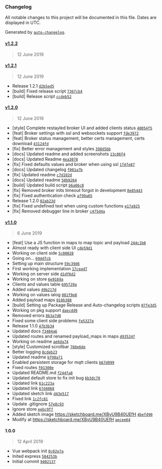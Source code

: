 ### Changelog

All notable changes to this project will be documented in this file. Dates are displayed in UTC.

Generated by [`auto-changelog`](https://github.com/CookPete/auto-changelog).

#### [v1.2.2](https://github.com/robertsLando/Mqtt2Mqtt/compare/v1.2.2...v1.2.2)

> 12 June 2019

#### [v1.2.1](https://github.com/robertsLando/Mqtt2Mqtt/compare/v1.2.0...v1.2.1)

> 12 June 2019

- Release 1.2.1 [`d2b5ed5`](https://github.com/robertsLando/Mqtt2Mqtt/commit/d2b5ed5761c263fa46757ccac7f875a9e59f6d03)
- [build] Fixed release script [`7367cb4`](https://github.com/robertsLando/Mqtt2Mqtt/commit/7367cb478ba7f4142206668c3bd4cbd3904d0d3c)
- [build] Release script [`ccdeb52`](https://github.com/robertsLando/Mqtt2Mqtt/commit/ccdeb5217cfcf8db5f1b2661dddd8a1ec83bc15a)

#### [v1.2.0](https://github.com/robertsLando/Mqtt2Mqtt/compare/v1.1.0...v1.2.0)

> 12 June 2019

- [style] Complete restayled broker UI and added clients status [`40054f5`](https://github.com/robertsLando/Mqtt2Mqtt/commit/40054f5466787ecdb52a2cb18dd23e40228e2b9e)
- [feat] Broker settings with ssl and websockets support [`fde3972`](https://github.com/robertsLando/Mqtt2Mqtt/commit/fde3972f04f22add8b56ba2bb6962fc6db65f1ad)
- [feat] Broker status management, better certs management, certs download [`43124fd`](https://github.com/robertsLando/Mqtt2Mqtt/commit/43124fdab92a2e03674969b4e7099c1117643d4d)
- [fix] Better error management and styles [`398d5bb`](https://github.com/robertsLando/Mqtt2Mqtt/commit/398d5bb116488862348074863b7ba67b068fcb3c)
- [docs] Updated readme and added screenshots [`13c06f4`](https://github.com/robertsLando/Mqtt2Mqtt/commit/13c06f424f0840159ec63517df684eaa360514fe)
- [docs] Updated Readme [`4ea3078`](https://github.com/robertsLando/Mqtt2Mqtt/commit/4ea3078547fff523272ab4fe922a441957971679)
- [fix] Fixed defaults values and broker when using ssl [`1f4fe87`](https://github.com/robertsLando/Mqtt2Mqtt/commit/1f4fe87e1db094503e294f35e69500d9b0986dbe)
- [docs] Updated changelog [`f001a7b`](https://github.com/robertsLando/Mqtt2Mqtt/commit/f001a7b09ba34241d298b31e6f4277c3acef5c86)
- [fix] Updated readme [`c7d102d`](https://github.com/robertsLando/Mqtt2Mqtt/commit/c7d102dbcd218168e9db6d4f7f4a7059c1006abd)
- [docs] Updated readme [`50b9264`](https://github.com/robertsLando/Mqtt2Mqtt/commit/50b92644fffb23a7dba071219623f98b17e75086)
- [build] Updated build script [`b6a86c8`](https://github.com/robertsLando/Mqtt2Mqtt/commit/b6a86c8057d5b7da95b133815c9d57a9ab4de005)
- [fix] Removed broker inits timeout forgot in development [`0e85443`](https://github.com/robertsLando/Mqtt2Mqtt/commit/0e85443c7c894c2a16ede3c5c2469453a570190b)
- [fix] Fixed authentication check [`af99a65`](https://github.com/robertsLando/Mqtt2Mqtt/commit/af99a65c3c029fd2f1a67313c70c1d170528301c)
- Release 1.2.0 [`02ab23d`](https://github.com/robertsLando/Mqtt2Mqtt/commit/02ab23d57a2e875a2b4e4f7da3d7fc28145fcf4b)
- [fix] Fixed undefined text when using custom functions [`e17a925`](https://github.com/robertsLando/Mqtt2Mqtt/commit/e17a925987966cbfc012f609b4cc322e91597f46)
- [fix] Removed debugger line in broker [`c475d4a`](https://github.com/robertsLando/Mqtt2Mqtt/commit/c475d4a112446648b4fd31b2a2005935de98c5a8)

#### [v1.1.0](https://github.com/robertsLando/Mqtt2Mqtt/compare/1.0.0...v1.1.0)

> 6 June 2019

- [feat] Use a JS function in maps to map topic and payload [`244c1b8`](https://github.com/robertsLando/Mqtt2Mqtt/commit/244c1b8c0f2d20d8f3f491b18717305a29cda743)
- Almost ready with client side UI [`cde59d1`](https://github.com/robertsLando/Mqtt2Mqtt/commit/cde59d186f52be9c3505da88b754077579e14881)
- Working on client side [`5c00028`](https://github.com/robertsLando/Mqtt2Mqtt/commit/5c0002806df6d2e8ae4a5502a75069f122bcfbef)
- Going on... [`694dfcb`](https://github.com/robertsLando/Mqtt2Mqtt/commit/694dfcb40528e07252904d17e8df4d34bfd51a9a)
- Setting up main structure [`59c39d6`](https://github.com/robertsLando/Mqtt2Mqtt/commit/59c39d63f74e705ff39c802debf0f530ae2f66a8)
- First working implementation [`17cead7`](https://github.com/robertsLando/Mqtt2Mqtt/commit/17cead7368eeb56a363f2ab0a3ab786efa7a2e16)
- Working on server side [`d1df6d2`](https://github.com/robertsLando/Mqtt2Mqtt/commit/d1df6d2b45e9370653ac5aa59f21ef27d0c34764)
- Working on store [`6e9169a`](https://github.com/robertsLando/Mqtt2Mqtt/commit/6e9169ad297036b19dad961c38359964204191d4)
- Clients and values table [`695f29a`](https://github.com/robertsLando/Mqtt2Mqtt/commit/695f29a684cc3551fe492585677d4a9950bd1482)
- Added values [`49b217d`](https://github.com/robertsLando/Mqtt2Mqtt/commit/49b217d99373d8a6961806254cd09f1f1dad9bff)
- Working on values ialog [`081f9e8`](https://github.com/robertsLando/Mqtt2Mqtt/commit/081f9e81291ff45f02b20f01f5b63432124aac23)
- Added payload maps [`010b388`](https://github.com/robertsLando/Mqtt2Mqtt/commit/010b388bb6de35ded78668a83fa608d76be663d8)
- [build] Setting up Package Release and Auto-changelog scripts [`07fe3d5`](https://github.com/robertsLando/Mqtt2Mqtt/commit/07fe3d595bac3532a2af88aed5a6044ba647bdfd)
- Working on pkg support [`daecdd9`](https://github.com/robertsLando/Mqtt2Mqtt/commit/daecdd92d887aa1f2b370cb6ab8d42dbdaec56fe)
- Removed errors [`8b3a7d8`](https://github.com/robertsLando/Mqtt2Mqtt/commit/8b3a7d883f8f9ab21dd286c5f485753d1b348dec)
- Fixed some client side problems [`fe5327e`](https://github.com/robertsLando/Mqtt2Mqtt/commit/fe5327e160d5f141a7270889da73de9a6e77641b)
- Release 1.1.0 [`47b3b34`](https://github.com/robertsLando/Mqtt2Mqtt/commit/47b3b34ae6642fdfda74d0197b25bba640f2c1fb)
- Updated docs [`f3404a6`](https://github.com/robertsLando/Mqtt2Mqtt/commit/f3404a6d1ee6314037bcbde69b01f1b1d235dd4b)
- Updated routes and renamed payload_maps in maps [`d93524f`](https://github.com/robertsLando/Mqtt2Mqtt/commit/d93524f8b17d9de211d1a89988d4e3810d0fd4fe)
- Working on readme [`ae6da74`](https://github.com/robertsLando/Mqtt2Mqtt/commit/ae6da744a739cec82ec303e1983fd0ebde96f58b)
- [style] Customized scrollbar [`760e6de`](https://github.com/robertsLando/Mqtt2Mqtt/commit/760e6de1215f3d161677707909d78994a23cab39)
- Better logging [`8cdeb23`](https://github.com/robertsLando/Mqtt2Mqtt/commit/8cdeb237d4f388ef248e587cccd73caec47ffe82)
- Updated readme [`bf98a71`](https://github.com/robertsLando/Mqtt2Mqtt/commit/bf98a71a5ab9bebe0ec80eaa83b14b4066b6955f)
- Enabled persistent storage for mqtt clients [`b67d099`](https://github.com/robertsLando/Mqtt2Mqtt/commit/b67d0999f740bf282d7d0b0d277f0c23e9e88c43)
- Fixed routes [`f01300e`](https://github.com/robertsLando/Mqtt2Mqtt/commit/f01300ea6d45c9babb9a953d044223c502dc866e)
- Updated README.md [`f244fa8`](https://github.com/robertsLando/Mqtt2Mqtt/commit/f244fa88b4ddb339c9c37466ac56cfa3419f86cc)
- Updated default store to fix init bug [`6b3dc70`](https://github.com/robertsLando/Mqtt2Mqtt/commit/6b3dc7051e69cfb6a2a9f9f7aad64e8e1931c03d)
- Updated link [`61c223a`](https://github.com/robertsLando/Mqtt2Mqtt/commit/61c223aaa43f1c8bbc8409692df3fe5a106cee12)
- Updated link [`67d4068`](https://github.com/robertsLando/Mqtt2Mqtt/commit/67d4068bfd5616ea196521cb2bd67947dfa41afa)
- Updated sketch link [`d43e517`](https://github.com/robertsLando/Mqtt2Mqtt/commit/d43e5179d2a898d5ea05f4c0f4c9a17f0b73d9a3)
- Fixed link [`1c2fc81`](https://github.com/robertsLando/Mqtt2Mqtt/commit/1c2fc8175f0afa8641737d71e680fb17b6ca54d6)
- Update .gitignore [`57e8c93`](https://github.com/robertsLando/Mqtt2Mqtt/commit/57e8c93d3099f870d957369a25a2b5eeadfb63c8)
- Ignore store [`eebc9ff`](https://github.com/robertsLando/Mqtt2Mqtt/commit/eebc9ff5f10c4c2d61b1efd0f8206a246e0690d1)
- Added sketch image https://sketchboard.me/XByU9B40UEfH [`4befd90`](https://github.com/robertsLando/Mqtt2Mqtt/commit/4befd90e2220f2ec1a76fd036387fce95c8e208b)
- Modify at https://sketchboard.me/XByU9B40UEfH [`aecee64`](https://github.com/robertsLando/Mqtt2Mqtt/commit/aecee6415272d61d1a12a283a07826c8de82bb75)

#### 1.0.0

> 12 April 2019

- Vue webpack init [`0c02e7a`](https://github.com/robertsLando/Mqtt2Mqtt/commit/0c02e7ae5fd2a56f16c5bdfffafeeabbb2da90e8)
- Inited express [`504253b`](https://github.com/robertsLando/Mqtt2Mqtt/commit/504253b43eef5e0a9168308e7a74d61ebc1dd7d6)
- Initial commit [`9402137`](https://github.com/robertsLando/Mqtt2Mqtt/commit/9402137c017b599058b615d67e73dc16468c68a7)
